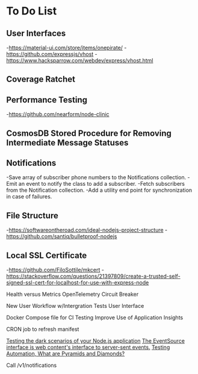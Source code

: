 # To Do List
## User Interfaces
-https://material-ui.com/store/items/onepirate/
-https://github.com/expressjs/vhost
-https://www.hacksparrow.com/webdev/express/vhost.html
## Coverage Ratchet
## Performance Testing
-https://github.com/nearform/node-clinic
## CosmosDB Stored Procedure for Removing Intermediate Message Statuses
## Notifications
-Save array of subscriber phone numbers to the Notifications collection.
-Emit an event to notify the class to add a subscriber.
-Fetch subscribers from the Notification collection.
-Add a utility end point for synchronization in case of failures.
## File Structure
-https://softwareontheroad.com/ideal-nodejs-project-structure
-https://github.com/santiq/bulletproof-nodejs
## Local SSL Certificate
-https://github.com/FiloSottile/mkcert
-https://stackoverflow.com/questions/21397809/create-a-trusted-self-signed-ssl-cert-for-localhost-for-use-with-express-node

Health versus Metrics
OpenTelemetry
Circuit Breaker

New User Workflow w/Intergration Tests
User Interface

Docker Compose file for CI Testing
Improve Use of Application Insights

CRON job to refresh manifest

[Testing the dark scenarios of your Node.js application](https://practica.dev/blog/testing-the-dark-scenarios-of-your-nodejs-application/)
[The EventSource interface is web content's interface to server-sent events.](https://developer.mozilla.org/en-US/docs/Web/API/EventSource)
[Testing Automation, What are Pyramids and Diamonds?](https://ritesh-kapoor.medium.com/testing-automation-what-are-pyramids-and-diamonds-67494fec7c55)

Call /v1/notifications